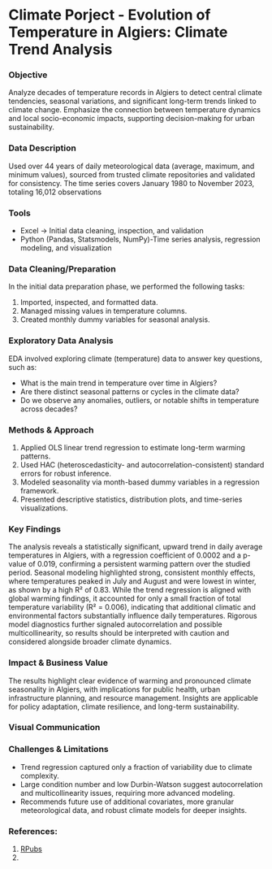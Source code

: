 # Climate Porject - Evolution of Temperature in Algiers: Climate Trend Analysis

### Objective

Analyze decades of temperature records in Algiers to detect central climate tendencies, seasonal variations, and significant long-term trends linked to climate change. Emphasize the connection between temperature dynamics and local socio-economic impacts, supporting decision-making for urban sustainability.

### Data Description
Used over 44 years of daily meteorological data (average, maximum, and minimum values), sourced from trusted climate repositories and validated for consistency. The time series covers January 1980 to November 2023, totaling 16,012 observations

### Tools

- Excel → Initial data cleaning, inspection, and validation
- Python (Pandas, Statsmodels, NumPy)-Time series analysis, regression modeling, and visualization

### Data Cleaning/Preparation

In the initial data preparation phase, we performed the following tasks:

1. Imported, inspected, and formatted data.
2. Managed missing values in temperature columns.
3. Created monthly dummy variables for seasonal analysis.

### Exploratory Data Analysis

EDA involved exploring climate (temperature) data to answer key questions, such as:

- What is the main trend in temperature over time in Algiers?
- Are there distinct seasonal patterns or cycles in the climate data?
- Do we observe any anomalies, outliers, or notable shifts in temperature across decades?

### Methods & Approach

1. Applied OLS linear trend regression to estimate long-term warming patterns.
2. Used HAC (heteroscedasticity- and autocorrelation-consistent) standard errors for robust inference.
3. Modeled seasonality via month-based dummy variables in a regression framework.
4. Presented descriptive statistics, distribution plots, and time-series visualizations.

### Key Findings

The analysis reveals a statistically significant, upward trend in daily average temperatures in Algiers, with a regression coefficient of 0.0002 and a p-value of 0.019, confirming a persistent warming pattern over the studied period. Seasonal modeling highlighted strong, consistent monthly effects, where temperatures peaked in July and August and were lowest in winter, as shown by a high R² of 0.83. While the trend regression is aligned with global warming findings, it accounted for only a small fraction of total temperature variability (R² = 0.006), indicating that additional climatic and environmental factors substantially influence daily temperatures. Rigorous model diagnostics further signaled autocorrelation and possible multicollinearity, so results should be interpreted with caution and considered alongside broader climate dynamics.

### Impact & Business Value

The results highlight clear evidence of warming and pronounced climate seasonality in Algiers, with implications for public health, urban infrastructure planning, and resource management. Insights are applicable for policy adaptation, climate resilience, and long-term sustainability.

### Visual Communication


### Challenges & Limitations

- Trend regression captured only a fraction of variability due to climate complexity.
- Large condition number and low Durbin-Watson suggest autocorrelation and multicollinearity issues, requiring more advanced modeling.
- Recommends future use of additional covariates, more granular meteorological data, and robust climate models for deeper insights.
  
### References:

1. [RPubs](https://rpubs.com/maxlamcoco/portfolio-EDA)
2. 







